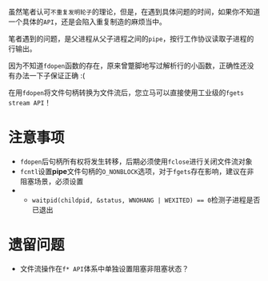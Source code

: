 虽然笔者认可`不重复发明轮子`的理论，但是，在遇到具体问题的时间，如果你不知道一个具体的`API`，还是会陷入重复制造的麻烦当中。

笔者遇到的问题，是父进程从父子进程之间的`pipe`，按行工作协议读取子进程的行输出。

因为不知道`fdopen`函数的存在，原来曾蹩脚地写过解析行的小函数，正确性还没有办法一下子保证正确 :(

在用`fdopen`将文件句柄转换为文件流后，您立马可以直接使用工业级的`fgets stream API`！



# 注意事项
+ `fdopen`后句柄所有权将发生转移，后期必须使用`fclose`进行关闭文件流对象
+ `fcntl`设置**pipe**文件句柄的`O_NONBLOCK`选项，对于`fgets`存在影响，建议在非阻塞场景，必须设置
+ + `waitpid(childpid, &status, WNOHANG | WEXITED) == 0`检测子进程是否已退出


# 遗留问题
+ 文件流操作在`f* API`体系中单独设置阻塞非阻塞状态？